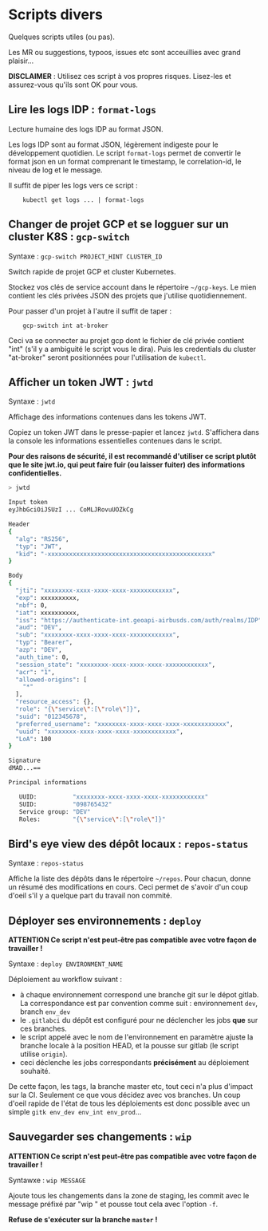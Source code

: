 # Scripts divers

Quelques scripts utiles (ou pas).

Les MR ou suggestions, typoos, issues etc sont acceuillies avec grand plaisir...

**DISCLAIMER** : Utilisez ces script à vos propres risques. Lisez-les et assurez-vous qu'ils sont OK pour vous.



## Lire les logs IDP : `format-logs`

Lecture humaine des logs IDP au format JSON.

Les logs IDP sont au format JSON, légèrement indigeste pour le développement quotidien. Le script `format-logs` permet de convertir le format json en un format comprenant le timestamp, le correlation-id, le niveau de log et le message.

Il suffit de piper les logs vers ce script :

        kubectl get logs ... | format-logs





## Changer de projet GCP et se logguer sur un cluster K8S : `gcp-switch`

Syntaxe : `gcp-switch PROJECT_HINT CLUSTER_ID`

Switch rapide de projet GCP et cluster Kubernetes.

Stockez vos clés de service account dans le répertoire `~/gcp-keys`. Le mien contient les clés privées JSON des projets que j'utilise quotidiennement.

Pour passer d'un projet à l'autre il suffit de taper :

        gcp-switch int at-broker

Ceci va se connecter au projet gcp dont le fichier de clé privée contient "int" (s'il y a ambiguité le script vous le dira). Puis les credentials du cluster "at-broker" seront positionnées pour l'utilisation de `kubectl`.





## Afficher un token JWT : `jwtd`

Syntaxe : `jwtd`

Affichage des informations contenues dans les tokens JWT.

Copiez un token JWT dans le presse-papier et lancez `jwtd`. S'affichera dans la console les informations essentielles contenues dans le script.

**Pour des raisons de sécurité, il est recommandé d'utiliser ce script plutôt
que le site jwt.io, qui peut faire fuir (ou laisser fuiter) des informations confidentielles.**


```bash
> jwtd

Input token 
eyJhbGciOiJSUzI ... CoMLJRovuUOZkCg

Header
{
  "alg": "RS256",
  "typ": "JWT",
  "kid": "-xxxxxxxxxxxxxxxxxxxxxxxxxxxxxxxxxxxxxxxxxxxxxx"
}

Body
{
  "jti": "xxxxxxxx-xxxx-xxxx-xxxx-xxxxxxxxxxxx",
  "exp": xxxxxxxxxx,
  "nbf": 0,
  "iat": xxxxxxxxxx,
  "iss": "https://authenticate-int.geoapi-airbusds.com/auth/realms/IDP",
  "aud": "DEV",
  "sub": "xxxxxxxx-xxxx-xxxx-xxxx-xxxxxxxxxxxx",
  "typ": "Bearer",
  "azp": "DEV",
  "auth_time": 0,
  "session_state": "xxxxxxxx-xxxx-xxxx-xxxx-xxxxxxxxxxxx",
  "acr": "1",
  "allowed-origins": [
    "*"
  ],
  "resource_access": {},
  "role": "{\"service\":[\"role\"]}",
  "suid": "012345678",
  "preferred_username": "xxxxxxxx-xxxx-xxxx-xxxx-xxxxxxxxxxxx",
  "uuid": "xxxxxxxx-xxxx-xxxx-xxxx-xxxxxxxxxxxx",
  "LoA": 100
}

Signature
dMAD...==

Principal informations

   UUID:          "xxxxxxxx-xxxx-xxxx-xxxx-xxxxxxxxxxxx"
   SUID:          "098765432"
   Service group: "DEV"
   Roles:         "{\"service\":[\"role\"]}"
```





## Bird's eye view des dépôt locaux : `repos-status`

Syntaxe : `repos-status`

Affiche la liste des dépôts dans le répertoire `~/repos`. Pour chacun, donne un résumé des modifications en cours. Ceci permet de s'avoir d'un coup d'oeil s'il y
a quelque part du travail non commité.






## Déployer ses environnements : `deploy`

**ATTENTION Ce script n'est peut-être pas compatible avec votre façon de travailler !**

Syntaxe : `deploy ENVIRONMENT_NAME`

Déploiement au workflow suivant :

- à chaque environnement correspond une branche git sur le dépot gitlab. La correspondance est par convention comme suit : environnement `dev`, branch `env_dev`
- le `.gitlabci` du dépôt est configuré pour ne déclencher les jobs **que** sur ces branches.
- le script appelé avec le nom de l'environnement en paramètre ajuste la branche locale à la position HEAD, et la pousse sur gitlab (le script utilise `origin`).
- ceci déclenche les jobs correspondants **précisément** au déploiement souhaité.

De cette façon, les tags, la branche master etc, tout ceci n'a plus d'impact sur la CI. Seulement ce que vous décidez avec vos branches. Un coup d'oeil rapide
de l'état de tous les déploiements est donc possible avec un simple `gitk env_dev env_int env_prod`...




## Sauvegarder ses changements : `wip`

**ATTENTION Ce script n'est peut-être pas compatible avec votre façon de travailler !**

Syntawxe : `wip MESSAGE`

Ajoute tous les changements dans la zone de staging, les commit avec le message préfixé par "wip " et pousse tout cela avec l'option `-f`.

**Refuse de s'exécuter sur la branche `master` !**